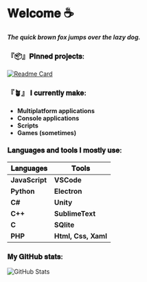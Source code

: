 
# **𝐖𝐞𝐥𝐜𝐨𝐦𝐞 ☕**

***The quick brown fox jumps over the lazy dog.***

### 『📦』**𝐏𝐢𝐧𝐧𝐞𝐝 𝐩𝐫𝐨𝐣𝐞𝐜𝐭𝐬:**

[![Readme Card](https://github-readme-stats.vercel.app/api/pin/?username=DaikoCode3&repo=Fask&theme=dark)](https://github.com/DaikoCode3/Fask)

### **『🪴』 𝐈 𝐜𝐮𝐫𝐫𝐞𝐧𝐭𝐥𝐲 𝐦𝐚𝐤𝐞:** 
- **Multiplatform applications**
- **Console applications**
- **Scripts**
- **Games (sometimes)**

### **𝐋𝐚𝐧𝐠𝐮𝐚𝐠𝐞𝐬 𝐚𝐧𝐝 𝐭𝐨𝐨𝐥𝐬 𝐈 𝐦𝐨𝐬𝐭𝐥𝐲 𝐮𝐬𝐞:**

**𝐋𝐚𝐧𝐠𝐮𝐚𝐠𝐞𝐬** | **𝐓𝐨𝐨𝐥𝐬**
------------ | -------------
**JavaScript** | **VSCode**
**Python** | **Electron**
**C#** | **Unity**
**C++** | **SublimeText**
**C** | **SQlite**
**PHP** | **Html, Css, Xaml**

### 𝐌𝐲 𝐆𝐢𝐭𝐇𝐮𝐛 𝐬𝐭𝐚𝐭𝐬:
![GitHub Stats](https://github-readme-stats.vercel.app/api?username=DaikoCode3&theme=dark&hide_title=true)
